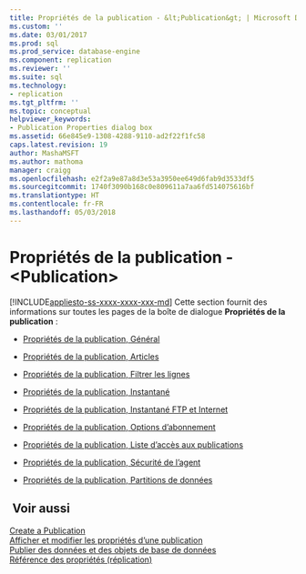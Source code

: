 ```yaml
---
title: Propriétés de la publication - &lt;Publication&gt; | Microsoft Docs
ms.custom: ''
ms.date: 03/01/2017
ms.prod: sql
ms.prod_service: database-engine
ms.component: replication
ms.reviewer: ''
ms.suite: sql
ms.technology:
- replication
ms.tgt_pltfrm: ''
ms.topic: conceptual
helpviewer_keywords:
- Publication Properties dialog box
ms.assetid: 66e845e9-1308-4288-9110-ad2f22f1fc58
caps.latest.revision: 19
author: MashaMSFT
ms.author: mathoma
manager: craigg
ms.openlocfilehash: e2f2a9e87a8d3e53a3950ee649d6fab9d3533df5
ms.sourcegitcommit: 1740f3090b168c0e809611a7aa6fd514075616bf
ms.translationtype: HT
ms.contentlocale: fr-FR
ms.lasthandoff: 05/03/2018
---
```

# <a name="publication-properties----ltpublicationgt"></a>Propriétés de la publication - &lt;Publication&gt;
[!INCLUDE[appliesto-ss-xxxx-xxxx-xxx-md](../../includes/appliesto-ss-xxxx-xxxx-xxx-md.md)]
  Cette section fournit des informations sur toutes les pages de la boîte de dialogue **Propriétés de la publication** :  
  
-   [Propriétés de la publication, Général](../../relational-databases/replication/publication-properties-general.md)  
  
-   [Propriétés de la publication, Articles](../../relational-databases/replication/publication-properties-articles.md)  
  
-   [Propriétés de la publication, Filtrer les lignes](../../relational-databases/replication/publication-properties-filter-rows.md)  
  
-   [Propriétés de la publication, Instantané](../../relational-databases/replication/publication-properties-snapshot.md)  
  
-   [Propriétés de la publication, Instantané FTP et Internet](../../relational-databases/replication/publication-properties-ftp-snapshot-and-internet.md)  
  
-   [Propriétés de la publication, Options d’abonnement](../../relational-databases/replication/publication-properties-subscription-options.md)  
  
-   [Propriétés de la publication, Liste d’accès aux publications](../../relational-databases/replication/publication-properties-publication-access-list.md)  
  
-   [Propriétés de la publication, Sécurité de l’agent](../../relational-databases/replication/publication-properties-agent-security.md)  
  
-   [Propriétés de la publication, Partitions de données](../../relational-databases/replication/publication-properties-data-partitions.md)  
  
## <a name="see-also"></a> Voir aussi  
 [Create a Publication](../../relational-databases/replication/publish/create-a-publication.md)   
 [Afficher et modifier les propriétés d’une publication](../../relational-databases/replication/publish/view-and-modify-publication-properties.md)   
 [Publier des données et des objets de base de données](../../relational-databases/replication/publish/publish-data-and-database-objects.md)   
 [Référence des propriétés &#40;réplication&#41;](../../relational-databases/replication/properties-reference-replication.md)  
  
  
